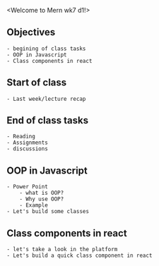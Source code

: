 <Welcome to Mern wk7 d1!>

## Objectives
    - begining of class tasks
    - OOP in Javascript
    - Class components in react

## Start of class
    - Last week/lecture recap

## End of class tasks
    - Reading
    - Assignments
    - discussions

## OOP in Javascript
    - Power Point
        - what is OOP?
        - Why use OOP?
        - Example
    - Let's build some classes

## Class components in react
    - let's take a look in the platform
    - Let's build a quick class component in react